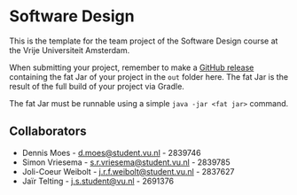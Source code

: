 # Software Design 
This is the template for the team project of the Software Design course at the Vrije Universiteit Amsterdam. 

When submitting your project, remember to make a [GitHub release](https://docs.github.com/en/repositories/releasing-projects-on-github/managing-releases-in-a-repository) containing the fat Jar of your project in the `out` folder here. The fat Jar is the result of the full build of your project via Gradle.

The fat Jar must be runnable using a simple `java -jar <fat jar>` command.

## Collaborators

- Dennis Moes - d.moes@student.vu.nl - 2839746
- Simon Vriesema - s.r.vriesema@student.vu.nl - 2839785
- Joli-Coeur Weibolt - j.r.f.weibolt@student.vu.nl - 2837627
- Jaïr Telting - j.s.student@vu.nl - 2691376

